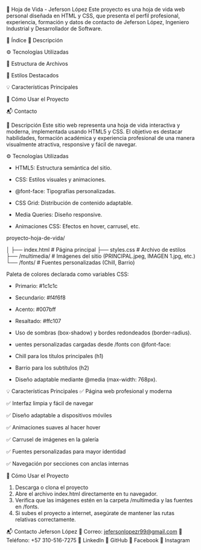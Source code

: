 📄 Hoja de Vida - Jeferson López
Este proyecto es una hoja de vida web personal diseñada en HTML y CSS, que presenta el perfil profesional, experiencia, formación y datos de contacto de Jeferson López, Ingeniero Industrial y Desarrollador de Software.

📌 Índice
🎯 Descripción

⚙️ Tecnologías Utilizadas

📁 Estructura de Archivos

🎨 Estilos Destacados

💡 Características Principales

🚀 Cómo Usar el Proyecto

📬 Contacto

🎯 Descripción
Este sitio web representa una hoja de vida interactiva y moderna, implementada usando HTML5 y CSS. El objetivo es destacar habilidades, formación académica y experiencia profesional de una manera visualmente atractiva, responsive y fácil de navegar.

⚙️ Tecnologías Utilizadas

- HTML5: Estructura semántica del sitio.

- CSS: Estilos visuales y animaciones.

- @font-face: Tipografías personalizadas.

- CSS Grid: Distribución de contenido adaptable.

- Media Queries: Diseño responsive.

- Animaciones CSS: Efectos en hover, carrusel, etc.

proyecto-hoja-de-vida/

│
├── index.html               # Página principal
├── styles.css               # Archivo de estilos
├── /multimedia/             # Imágenes del sitio (PRINCIPAL.jpeg, IMAGEN 1.jpg, etc.)
└── /fonts/                  # Fuentes personalizadas (Chill, Barrio)

Paleta de colores declarada como variables CSS:

- Primario: #1c1c1c

- Secundario: #f4f6f8

- Acento: #007bff

- Resaltado: #ffc107

- Uso de sombras (box-shadow) y bordes redondeados (border-radius).

- uentes personalizadas cargadas desde /fonts con @font-face:

- Chill para los títulos principales (h1)

- Barrio para los subtítulos (h2)

- Diseño adaptable mediante @media (max-width: 768px).

💡 Características Principales
✅ Página web profesional y moderna

✅ Interfaz limpia y fácil de navegar

✅ Diseño adaptable a dispositivos móviles

✅ Animaciones suaves al hacer hover

✅ Carrusel de imágenes en la galería

✅ Fuentes personalizadas para mayor identidad

✅ Navegación por secciones con anclas internas

🚀 Cómo Usar el Proyecto
1. Descarga o clona el proyecto
2. Abre el archivo index.html directamente en tu navegador.
3. Verifica que las imágenes estén en la carpeta /multimedia y las fuentes en /fonts.
4. Si subes el proyecto a internet, asegúrate de mantener las rutas relativas correctamente.

📬 Contacto
Jeferson López
📧 Correo: jefersonlopezr99@gmail.com
📱 Teléfono: +57 310-516-7275
🔗 LinkedIn
🔗 GitHub
🔗 Facebook
🔗 Instagram